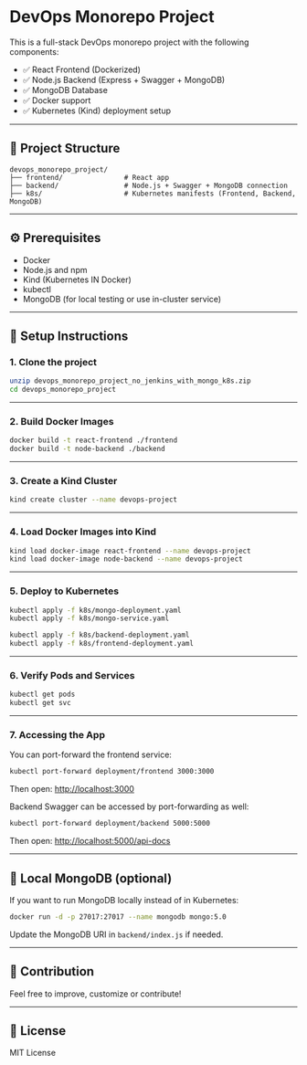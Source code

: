 # DevOps Monorepo Project

This is a full-stack DevOps monorepo project with the following components:

- ✅ React Frontend (Dockerized)
- ✅ Node.js Backend (Express + Swagger + MongoDB)
- ✅ MongoDB Database
- ✅ Docker support
- ✅ Kubernetes (Kind) deployment setup

---

## 🧱 Project Structure

```
devops_monorepo_project/
├── frontend/               # React app
├── backend/                # Node.js + Swagger + MongoDB connection
├── k8s/                    # Kubernetes manifests (Frontend, Backend, MongoDB)
```

---

## ⚙️ Prerequisites

- Docker
- Node.js and npm
- Kind (Kubernetes IN Docker)
- kubectl
- MongoDB (for local testing or use in-cluster service)

---

## 🚀 Setup Instructions

### 1. Clone the project

```bash
unzip devops_monorepo_project_no_jenkins_with_mongo_k8s.zip
cd devops_monorepo_project
```

---

### 2. Build Docker Images

```bash
docker build -t react-frontend ./frontend
docker build -t node-backend ./backend
```

---

### 3. Create a Kind Cluster

```bash
kind create cluster --name devops-project
```

---

### 4. Load Docker Images into Kind

```bash
kind load docker-image react-frontend --name devops-project
kind load docker-image node-backend --name devops-project
```

---

### 5. Deploy to Kubernetes

```bash
kubectl apply -f k8s/mongo-deployment.yaml
kubectl apply -f k8s/mongo-service.yaml

kubectl apply -f k8s/backend-deployment.yaml
kubectl apply -f k8s/frontend-deployment.yaml
```

---

### 6. Verify Pods and Services

```bash
kubectl get pods
kubectl get svc
```

---

### 7. Accessing the App

You can port-forward the frontend service:

```bash
kubectl port-forward deployment/frontend 3000:3000
```

Then open: [http://localhost:3000](http://localhost:3000)

Backend Swagger can be accessed by port-forwarding as well:

```bash
kubectl port-forward deployment/backend 5000:5000
```

Then open: [http://localhost:5000/api-docs](http://localhost:5000/api-docs)

---

## 🧪 Local MongoDB (optional)

If you want to run MongoDB locally instead of in Kubernetes:

```bash
docker run -d -p 27017:27017 --name mongodb mongo:5.0
```

Update the MongoDB URI in `backend/index.js` if needed.

---

## 🤝 Contribution

Feel free to improve, customize or contribute!

---

## 📜 License

MIT License
